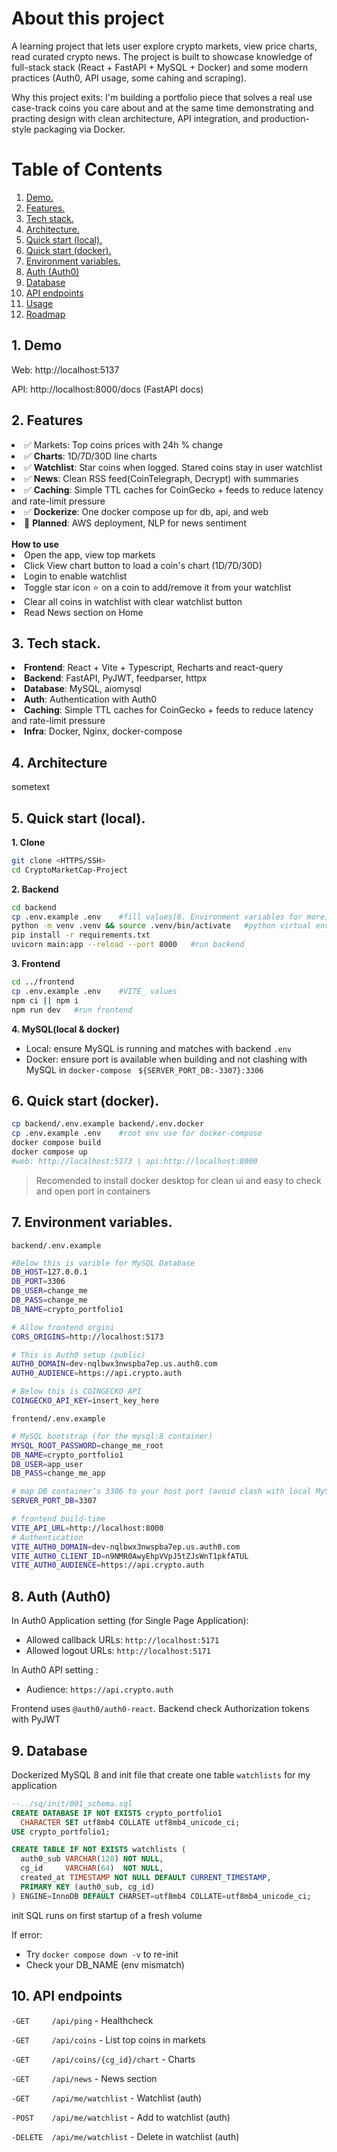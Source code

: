 # About this project 
A learning project that lets user explore crypto markets, view price charts, read curated crypto news. The project is built to showcase knowledge of full-stack stack (React + FastAPI + MySQL + Docker) and some modern practices (Auth0, API usage, some cahing and scraping).

Why this project exits: I'm building a portfolio piece that solves a real use case-track coins you care about and at the same time demonstrating and practing design with clean architecture, API integration, and production-style packaging via Docker. 

# Table of Contents

1. [Demo.   ](#Demo)
2. [Features.   ](#Features)
3. [Tech stack. ](#Techs-stack)
4. [Architecture.   ](#Architecture)
5. [Quick start (local).    ](#Quick-start)
6. [Quick start (docker).   ](#Quick-start-docker)
7. [Environment variables.  ](#envs)
8. [Auth (Auth0)    ](#Auth0)
9. [Database    ](#Database)
10. [API endpoints    ](#endpoints)
11. [Usage    ](#usage)
12. [Roadmap    ](#roadmap)

<a name="Demo"></a>
## 1. Demo

Web: http://localhost:5137

API: http://localhost:8000/docs
(FastAPI docs)

<a name="Features"></a>
## 2. Features

<li>✅ Markets: Top coins prices with 24h % change </li>
<li>✅ <strong>Charts</strong>: 1D/7D/30D line charts </li>
<li>✅ <strong>Watchlist</strong>: Star coins when logged. Stared coins stay in user watchlist </li>
<li>✅ <strong>News</strong>: Clean RSS feed(CoinTelegraph, Decrypt) with summaries </li>
<li>✅ <strong>Caching</strong>: Simple TTL caches for CoinGecko + feeds to reduce latency and rate-limit pressure </li>
<li>✅ <strong>Dockerize</strong>: One docker compose up for db, api, and web </li>
<li> 🚧 <strong>Planned</strong>: AWS deployment, NLP for news sentiment </li>

<br>
<strong>How to use</strong>

<li> Open the app, view top markets</li>
<li> Click View chart button to load a coin's chart (1D/7D/30D)</li>
<li> Login to enable watchlist</li>
<li>Toggle star icon ⭐️ on a coin to add/remove it from your watchlist</li>
<li>Clear all coins in watchlist with clear watchlist button</li>
<li>Read News section on Home</li>

<a name="Techs-stack"></a>
## 3. Tech stack.

<li> <strong>Frontend</strong>: React + Vite + Typescript, Recharts and react-query</li>
<li> <strong>Backend</strong>: FastAPI, PyJWT, feedparser, httpx </li>
<li> <strong>Database</strong>: MySQL, aiomysql </li>
<li> <strong>Auth</strong>: Authentication with Auth0 </li>
<li> <strong>Caching</strong>: Simple TTL caches for CoinGecko + feeds to reduce latency and rate-limit pressure </li>
<li> <strong>Infra</strong>: Docker, Nginx, docker-compose </li>


<a name="Architecture"></a>
## 4. Architecture

sometext

<a name="Quick-start"></a>
## 5. Quick start (local).

**1. Clone**
```bash
git clone <HTTPS/SSH>
cd CryptoMarketCap-Project
```

**2. Backend**
```bash
cd backend
cp .env.example .env    #fill values(6. Environment variables for more)
python -m venv .venv && source .venv/bin/activate   #python virtual env setup
pip install -r requirements.txt
uvicorn main:app --reload --port 8000   #run backend
```
**3. Frontend**
```bash
cd ../frontend
cp .env.example .env    #VITE_ values 
npm ci || npm i
npm run dev   #run frontend
```
**4. MySQL(local & docker)**
* Local: ensure MySQL is running and matches with backend ```.env```
* Docker: ensure port is available when building and not clashing with MySQL
in ```docker-compose``` ``` ${SERVER_PORT_DB:-3307}:3306```


<a name="Quick-start-docker"></a>
## 6. Quick start (docker).
```bash
cp backend/.env.example backend/.env.docker
cp .env.example .env    #root env use for docker-compose
docker compose build
docker compose up
#web: http://localhost:5173 | api:http://localhost:8000
```
> Recomended to install docker desktop for clean ui and easy to check and open port in containers

<a name="#envs"></a>
## 7. Environment variables.
```backend/.env.example```
```bash
#Below this is varible for MySQL Database
DB_HOST=127.0.0.1
DB_PORT=3306
DB_USER=change_me
DB_PASS=change_me
DB_NAME=crypto_portfolio1

# Allow frontend orgini
CORS_ORIGINS=http://localhost:5173

# This is Auth0 setup (public)
AUTH0_DOMAIN=dev-nqlbwx3nwspba7ep.us.auth0.com
AUTH0_AUDIENCE=https://api.crypto.auth

# Below this is COINGECKO API 
COINGECKO_API_KEY=insert_key_here
```

```frontend/.env.example```
```bash
# MySQL bootstrap (for the mysql:8 container) 
MYSQL_ROOT_PASSWORD=change_me_root
DB_NAME=crypto_portfolio1
DB_USER=app_user
DB_PASS=change_me_app

# map DB container’s 3306 to your host port (avoid clash with local MySQL)
SERVER_PORT_DB=3307

# frontend build-time
VITE_API_URL=http://localhost:8000
# Authentication
VITE_AUTH0_DOMAIN=dev-nqlbwx3nwspba7ep.us.auth0.com
VITE_AUTH0_CLIENT_ID=n9NMR0AwyEhpVVpJ5tZJsWnT1pkfATUL
VITE_AUTH0_AUDIENCE=https://api.crypto.auth
```

<a name="Auth0"></a>
## 8. Auth (Auth0)

In Auth0 Application setting (for Single Page Application):

* Allowed callback URLs: ```http://localhost:5171```
* Allowed logout URLs: ```http://localhost:5171```

In Auth0 API setting :
* Audience: ```https://api.crypto.auth```

Frontend uses ```@auth0/auth0-react```. Backend check Authorization tokens with PyJWT


<a name="Database"></a>
## 9. Database

Dockerized MySQL 8 and init file that create one table ```watchlists``` for my application 
```sql
--../sq/init/001_schema.sql
CREATE DATABASE IF NOT EXISTS crypto_portfolio1
  CHARACTER SET utf8mb4 COLLATE utf8mb4_unicode_ci;
USE crypto_portfolio1;

CREATE TABLE IF NOT EXISTS watchlists (
  auth0_sub VARCHAR(128) NOT NULL,
  cg_id     VARCHAR(64)  NOT NULL,
  created_at TIMESTAMP NOT NULL DEFAULT CURRENT_TIMESTAMP,
  PRIMARY KEY (auth0_sub, cg_id)
) ENGINE=InnoDB DEFAULT CHARSET=utf8mb4 COLLATE=utf8mb4_unicode_ci;

```
init SQL runs on first startup of a fresh volume 

If error: 
* Try ```docker compose down -v``` to re-init
* Check your DB_NAME (env mismatch)
<a name="endpoints"></a>
## 10. API endpoints

```-GET     /api/ping``` - Healthcheck 

```-GET     /api/coins``` - List top coins in markets 

```-GET     /api/coins/{cg_id}/chart``` - Charts

```-GET     /api/news``` - News section 
 
```-GET     /api/me/watchlist``` - Watchlist (auth)

```-POST    /api/me/watchlist```  - Add to watchlist (auth)

```-DELETE  /api/me/watchlist``` - Delete in watchlist (auth)







